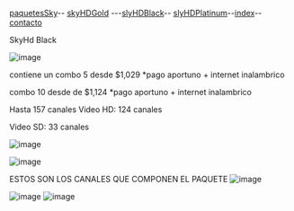 [paquetesSky](./paquetesSky.md)-- [skyHDGold](./skyHDGold.md) ---[slyHDBlack](./slyHDBlack.md)-- [slyHDPlatinum](./slyHDPlatinum.md)--[index](./index.md)--[contacto](./contacto.md)


SkyHd Black

![image](https://user-images.githubusercontent.com/99779186/157769121-882ef732-1532-4e17-8dd1-29e1510497b6.png)


contiene un combo 5 desde $1,029 *pago aportuno + internet inalambrico 

combo 10 desde de $1,124 *pago aportuno + internet inalambrico

Hasta 157 canales
Video HD: 124 canales

Video SD: 33 canales


![image](https://user-images.githubusercontent.com/99779186/164946677-b5237bd5-07a7-4229-bc8c-ef1b42e1008c.png)


![image](https://user-images.githubusercontent.com/99779186/164946700-9723935c-5013-4aac-8adc-6dbbd38e0930.png)


ESTOS SON LOS CANALES QUE COMPONEN EL PAQUETE ![image](https://user-images.githubusercontent.com/99779186/164946725-4dde4d02-d5f4-4133-b9d1-635282229ce2.png)



![image](https://user-images.githubusercontent.com/99779186/164946759-98d204eb-9e6c-4e59-839d-28ed295ff69a.png) ![image](https://user-images.githubusercontent.com/99779186/164946769-65ca9e40-05ac-4918-834a-bc7d1ea7e0e4.png)

